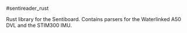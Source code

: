 #sentireader_rust

Rust library for the Sentiboard. Contains parsers for the Waterlinked A50 DVL and the STIM300 IMU.